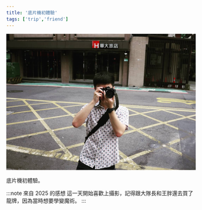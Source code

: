 ```yaml
---
title: '底片機初體驗'
tags: ['trip','friend']
---
```

![img](./img_ig/201905/001.jpg)

底片機初體驗。

:::note 來自 2025 的感想
這一天開始喜歡上攝影，記得跟大隊長和王胖還去買了龍牌，因為當時想要學變魔術。
:::